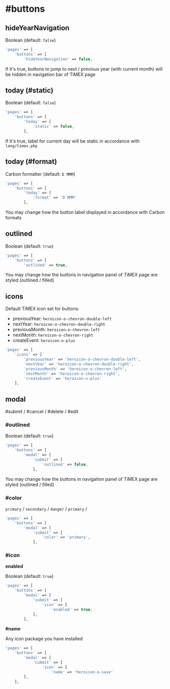 # #buttons

## hideYearNavigation
Boolean (default: `false`)
```php
'pages' => [
    'buttons' => [
        'hideYearNavigation' => false,
```
If it's true, buttons to jump to next / previous year (with current month) will be hidden in navigation bar of TiMEX page

## today (#static)
Boolean (default: `false`)
```php
'pages' => [
    'buttons' => [
        'today' => [
            'static' => false,
        ],
```
If it's true, label for current day will be static in accordance with `lang/timex.php`

## today (#format)
Carbon formatter (default: `D MMM`)
```php
'pages' => [
    'buttons' => [
        'today' => [
            'format' => 'D MMM'
        ],
```
You may change how the button label displayed in accordance with Carbon formats

## outlined
Boolean (default: `true`)
```php
'pages' => [
    'buttons' => [
        'outlined' => true,
```
You may change how the buttons in navigation panel of TiMEX page are styled (outlined / filled)

## icons
Default TiMEX icon set for buttons:
  - previousYear: `heroicon-o-chevron-double-left`
  - nextYear: `heroicon-o-chevron-double-right`
  - previousMonth: `heroicon-o-chevron-left`
  - nextMonth: `heroicon-o-chevron-right`
  - createEvent: `heroicon-o-plus`
```php
'pages' => [
    'icons' => [
        'previousYear' => 'heroicon-o-chevron-double-left',
        'nextYear' => 'heroicon-o-chevron-double-right',
        'previousMonth' => 'heroicon-o-chevron-left',
        'nextMonth' => 'heroicon-o-chevron-right',
        'createEvent' => 'heroicon-o-plus'
    ],
```
## modal
#submit / #cancel / #delete / #edit

### **#outlined**
Boolean (default: `true`)
```php
'pages' => [
    'buttons' => [
        'modal' => [
            'submit' => [
                'outlined' => false,
            ],
```
You may change how the buttons in navigation panel of TiMEX page are styled (outlined / filled)

### **#color**

`primary` / `secondary` / `danger` / `primary` / 
```php
'pages' => [
    'buttons' => [
        'modal' => [
            'submit' => [
                'color' => 'primary',
            ],
```
### **#icon**

**enabled**

Boolean (default: `true`)
  ```php
  'pages' => [
      'buttons' => [
          'modal' => [
              'submit' => [
                  'icon' => [
                      'enabled' => true,
              ],
          ],
  ```
**#name**

Any icon package you have installed
  ```php
  'pages' => [
      'buttons' => [
          'modal' => [
              'submit' => [
                  'icon' => [
                      'name' => 'heroicon-o-save'
          ],
      ],
  ```
